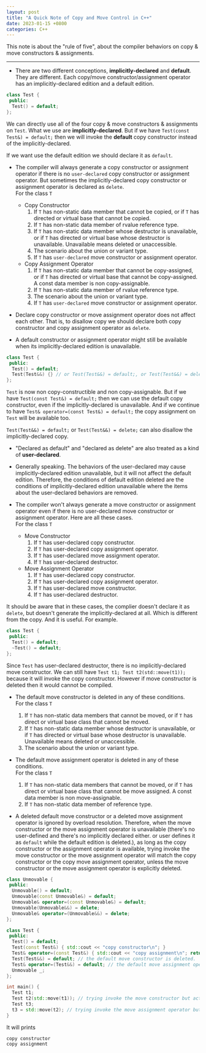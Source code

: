 ```yaml
---
layout: post
title: "A Quick Note of Copy and Move Control in C++"
date: 2023-01-15 +0800
categories: C++
---
```


This note is about the "rule of five", about the compiler behaviors on copy & move constructors & assignments.

---

- There are two different conceptions, **implicitly-declared** and **default**. They are different. Each copy/move constructor/assignment operator has an implicitly-declared edition and a default edition.

```C++
class Test {
 public:
  Test() = default;
};
```

We can directly use all of the four copy & move constructors & assignments on `Test`. What we use are **implicitly-declared**. But if we have `Test(const Test&) = default;` then we will invoke the **default** copy constructor instead of the implicitly-declared.

If we want use the default edition we should declare it as `default`.

- The compiler will always generate a copy constructor or assignment operator if there is no `user-declared` copy constructor or assignment operator. But sometimes the implicitly-declared copy constructor or assignment operator is declared as `delete`.
  <br /> For the class `T`
  - Copy Constructor
    1. If `T` has non-static data member that cannot be copied, or if `T` has directed or virtual base that cannot be copied.
    2. If `T` has non-static data member of rvalue reference type.
    3. If `T` has non-static data member whose destructor is unavailable, or if `T` has directed or virtual base whose destructor is unavailable. Unavailable means deleted or unaccessible.
    4. The scenario about the union or variant type.
    5. If `T` has `user-declared` move constructor or assignment operator.
  - Copy Assignment Operator
    1. If `T` has non-static data member that cannot be copy-assigned, or if `T` has directed or virtual base that cannot be copy-assigned. A const data member is non copy-assignable.
    2. If `T` has non-static data member of rvalue reference type.
    3. The scenario about the union or variant type.
    4. If `T` has `user-declared` move constructor or assignment operator.

- Declare copy constructor or move assignment operator does not affect each other. That is, to disallow copy we should declare both copy constructor and copy assignment operator as `delete`.

- A default constructor or assignment operator might still be available when its implicitly-declared edition is unavailable.

```C++
class Test {
 public:
  Test() = default;
  Test(Test&&) {} // or Test(Test&&) = default;, or Test(Test&&) = delete;
};
```

`Test` is now non copy-constructible and non copy-assignable. But if we have `Test(const Test&) = default;` then we can use the default copy constructor, even if the implicitly-declared is unavailable. And if we continue to have `Test& operator=(const Test&) = default;` the copy assignment on `Test` will be available too.

`Test(Test&&) = default;` or `Test(Test&&) = delete;` can also disallow the implicitly-declared copy.

- "Declared as default" and "declared as delete" are also treated as a kind of **user-declared**.

- Generally speaking. The behaviors of the user-declared may cause implicitly-declared edition unavailable, but it will not affect the default edition. Therefore, the conditions of default edition deleted are the conditions of implicitly-declared edition unavailable where the items about the user-declared behaviors are removed.

- The compiler won't always generate a move constructor or assignment operator even if there is no user-declared move constructor or assignment operator. Here are all these cases.
  <br /> For the class `T`
  - Move Constructor
    1. If `T` has user-declared copy constructor.
    2. If `T` has user-declared copy assignment operator.
    3. If `T` has user-declared move assignment operator.
    4. If `T` has user-declared destructor.
  - Move Assignment Operator
    1. If `T` has user-declared copy constructor.
    2. If `T` has user-declared copy assignment operator.
    3. If `T` has user-declared move constructor.
    4. If `T` has user-declared destructor.

It should be aware that in these cases, the complier doesn't declare it as `delete`, but doesn't generate the implicitly-declared at all. Which is different from the copy. And it is useful. For example.

```C++
class Test {
 public:
  Test() = default;
  ~Test() = default;
};
```

Since `Test` has user-declared destructor, there is no implicitly-declared move constructor. We can still have `Test t1; Test t2(std::move(t1));` because it will invoke the copy constructor. However if move constructor is deleted then it would cannot be compiled.

- The default move constructor is deleted in any of these conditions.
  <br /> For the class `T`
  1. If `T` has non-static data members that cannot be moved, or if `T` has direct or virtual base class that cannot be moved.
  2. If `T` has non-static data member whose destructor is unavailable, or if `T` has directed or virtual base whose destructor is unavailable. Unavailable means deleted or unaccessible.
  3. The scenario about the union or variant type.

- The default move assignment operator is deleted in any of these conditions.
  <br /> For the class `T`
  1. If `T` has non-static data members that cannot be moved, or if `T` has direct or virtual base class that cannot be move assigned. A const data member is non move-assignable.
  2. If `T` has non-static data member of reference type.

- A deleted default move constructor or a deleted move assignment operator is ignored by overload resolution. Therefore, when the move constructor or the move assignment operator is unavailable (there's no user-defined and there's no implicitly declared either. or user defines it as `default` while the default edition is deleted.), as long as the copy constructor or the assignment operator is available, trying invoke the move constructor or the move assignment operator will match the copy constructor or the copy move assignment operator, unless the move constructor or the move assignment operator is explicitly deleted.

```C++
class Unmovable {
 public:
  Unmovable() = default;
  Unmovable(const Unmovable&) = default;
  Unmovable& operator=(const Unmovable&) = default;
  Unmovable(Unmovable&&) = delete;
  Unmovable& operator=(Unmovable&&) = delete;
};

class Test {
 public:
  Test() = default;
  Test(const Test&) { std::cout << "copy constructor\n"; } 
  Test& operator=(const Test&) { std::cout << "copy assignment\n"; return *this; }
  Test(Test&&) = default; // the default move constructor is deleted.
  Test& operator=(Test&&) = default; // the default move assignment operator is deleted.
  Unmovable _;
};

int main() {
  Test t1;
  Test t2(std::move(t1)); // trying invoke the move constructor but actually invoke the copy.
  Test t3;
  t3 = std::move(t2); // trying invoke the move assignment operator but actually invoke the copy.
}
```

It will prints
```
copy constructor
copy assignment
```
